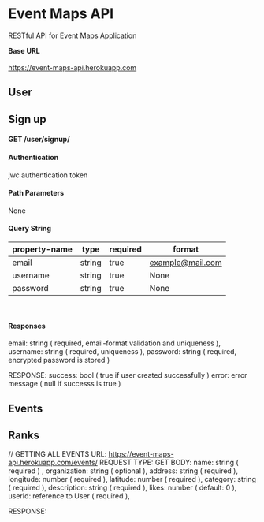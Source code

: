 # Event Maps API
RESTful API for Event Maps Application

__Base URL__ 
<br/>
<br/>
https://event-maps-api.herokuapp.com
<br/>

## User 
## Sign up
#### GET /user/signup/
#### Authentication
jwc authentication token

#### Path Parameters
None <br/>

#### Query String
| property-name | type | required | format |
| --- | --- | --- | --- |
| email | string | true | example@mail.com |
| username | string | true | None |
| password | string | true | None |
<br/>

#### Responses
  email: string ( required, email-format validation and uniqueness ),
  username: string ( required, uniqueness ),
  password: string ( required, encrypted password is stored )
  
RESPONSE: 
  success: bool ( true if user created successfully )
  error: error message ( null if successs is true ) 
## Events


## Ranks


// GETTING ALL EVENTS
URL: https://event-maps-api.herokuapp.com/events/
REQUEST TYPE: GET
BODY: 
  name: string ( required ) ,
  organization: string ( optional ),
  address: string ( required ),
  longitude: number ( required ),
  latitude: number ( required ),
  category: string ( required ),
  description: string ( required ),
  likes: number ( default: 0 ),
  userId: reference to User ( required ),
  
  RESPONSE: 
  
  
  
  
